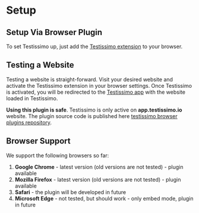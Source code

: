 # Setup

## Setup Via Browser Plugin 
To set Testissimo up, just add the <a href="https://chrome.google.com/webstore/detail/testissimo/kbndfdpfemdihkbgpaggicjhmfaeeobh">Testissimo extension</a> to your browser. 

## Testing a Website
Testing a website is straight-forward. Visit your desired website and activate the Testissimo extension in your browser settings.
Once Testissimo is activated, you will be redirected to the <a href="http://app.testissimo.io/http" target="_blank">Testissimo app</a> with the website loaded in Testissimo.

**Using this plugin is safe**. Testissimo is only active on __app.testissimo.io__ website. The plugin source code is published here [testissimo browser plugins repository](https://github.com/testissimo/testissimo-browser-plugins).

## Browser Support
We support the following browsers so far:
1. **Google Chrome** - latest version (old versions are not tested) - plugin available
2. **Mozilla Firefox** - latest version (old versions are not tested) - plugin available
3. **Safari** - the plugin will be developed in future
5. **Microsoft Edge** - not tested, but should work - only embed mode, plugin in future
